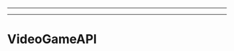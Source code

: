 ---------------------------------------------------------------------
--------------------------------------------------------------------------------------------------
# VideoGameAPI
